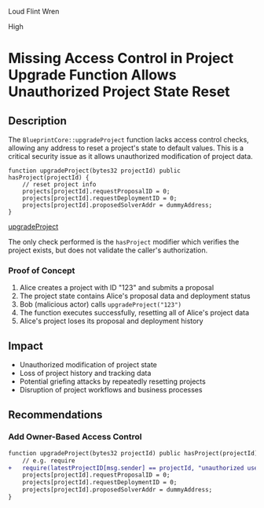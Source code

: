 Loud Flint Wren

High

# Missing Access Control in Project Upgrade Function Allows Unauthorized Project State Reset

## Description

The `BlueprintCore::upgradeProject` function lacks access control checks, allowing any address to reset a project's state to default values. This is a critical security issue as it allows unauthorized modification of project data.

```solidity
function upgradeProject(bytes32 projectId) public hasProject(projectId) {
    // reset project info
    projects[projectId].requestProposalID = 0;
    projects[projectId].requestDeploymentID = 0;
    projects[projectId].proposedSolverAddr = dummyAddress;
}
```
[upgradeProject](https://github.com/sherlock-audit/2025-03-crestal-network/blob/main/crestal-omni-contracts/src/BlueprintCore.sol#L198)

The only check performed is the `hasProject` modifier which verifies the project exists, but does not validate the caller's authorization.

### Proof of Concept

1. Alice creates a project with ID "123" and submits a proposal
2. The project state contains Alice's proposal data and deployment status
3. Bob (malicious actor) calls `upgradeProject("123")`
4. The function executes successfully, resetting all of Alice's project data
5. Alice's project loses its proposal and deployment history

## Impact

- Unauthorized modification of project state
- Loss of project history and tracking data
- Potential griefing attacks by repeatedly resetting projects
- Disruption of project workflows and business processes

## Recommendations

### Add Owner-Based Access Control

```diff
function upgradeProject(bytes32 projectId) public hasProject(projectId) {
    // e.g. require
+   require(latestProjectID[msg.sender] == projectId, "unauthorized user");
    projects[projectId].requestProposalID = 0;
    projects[projectId].requestDeploymentID = 0;
    projects[projectId].proposedSolverAddr = dummyAddress;
}
```